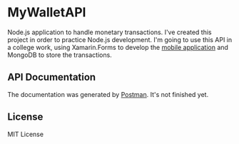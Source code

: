 # MyWalletAPI
Node.js application to handle monetary transactions. I've created this project in order to practice Node.js development. I'm going to use this API in a college work, using Xamarin.Forms to develop the [mobile application](https://github.com/danielccunha/MyWalletApp) and MongoDB to store the transactions.

## API Documentation
The documentation was generated by [Postman](https://documenter.getpostman.com/view/3882585/RWgrxxrN). It's not finished yet.

## License
MIT License

